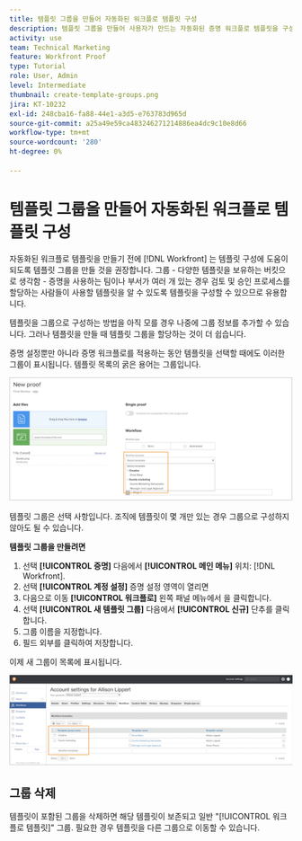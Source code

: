 ```yaml
---
title: 템플릿 그룹을 만들어 자동화된 워크플로 템플릿 구성
description: 템플릿 그룹을 만들어 사용자가 만드는 자동화된 증명 워크플로 템플릿을 구성하는 방법에 대해 알아봅니다.
activity: use
team: Technical Marketing
feature: Workfront Proof
type: Tutorial
role: User, Admin
level: Intermediate
thumbnail: create-template-groups.png
jira: KT-10232
exl-id: 248cba16-fa88-44e1-a3d5-e763783d965d
source-git-commit: a25a49e59ca483246271214886ea4dc9c10e8d66
workflow-type: tm+mt
source-wordcount: '280'
ht-degree: 0%

---
```


# 템플릿 그룹을 만들어 자동화된 워크플로 템플릿 구성

자동화된 워크플로 템플릿을 만들기 전에 [!DNL Workfront] 는 템플릿 구성에 도움이 되도록 템플릿 그룹을 만들 것을 권장합니다. 그룹 - 다양한 템플릿을 보유하는 버킷으로 생각함 - 증명을 사용하는 팀이나 부서가 여러 개 있는 경우 검토 및 승인 프로세스를 할당하는 사람들이 사용할 템플릿을 알 수 있도록 템플릿을 구성할 수 있으므로 유용합니다.

템플릿을 그룹으로 구성하는 방법을 아직 모를 경우 나중에 그룹 정보를 추가할 수 있습니다. 그러나 템플릿을 만들 때 템플릿 그룹을 할당하는 것이 더 쉽습니다.

증명 설정뿐만 아니라 증명 워크플로를 적용하는 동안 템플릿을 선택할 때에도 이러한 그룹이 표시됩니다. 템플릿 목록의 굵은 용어는 그룹입니다.

![템플릿을 선택할 때 템플릿 그룹이 굵은 글꼴로 표시됩니다](assets/proof-system-setups-template-group-show-on-upload.png)

템플릿 그룹은 선택 사항입니다. 조직에 템플릿이 몇 개만 있는 경우 그룹으로 구성하지 않아도 될 수 있습니다.

**템플릿 그룹을 만들려면**

1. 선택 **[!UICONTROL 증명]** 다음에서 **[!UICONTROL 메인 메뉴]** 위치: [!DNL Workfront].
1. 선택 **[!UICONTROL 계정 설정]** 증명 설정 영역이 열리면
1. 다음으로 이동 **[!UICONTROL 워크플로]** 왼쪽 패널 메뉴에서 을 클릭합니다.
1. 선택 **[!UICONTROL 새 템플릿 그룹]** 다음에서 **[!UICONTROL 신규]** 단추를 클릭합니다.
1. 그룹 이름을 지정합니다.
1. 필드 외부를 클릭하여 저장합니다.

이제 새 그룹이 목록에 표시됩니다.

![증명 워크플로 설정의 템플릿 그룹 목록](assets/proof-system-setups-template-group-groups-set-up.png)

## 그룹 삭제

템플릿이 포함된 그룹을 삭제하면 해당 템플릿이 보존되고 일반 &quot;[!UICONTROL 워크플로 템플릿]&quot; 그룹. 필요한 경우 템플릿을 다른 그룹으로 이동할 수 있습니다.

<!--
Learn More Icon
Create and manage Automated Workflow templates
-->
